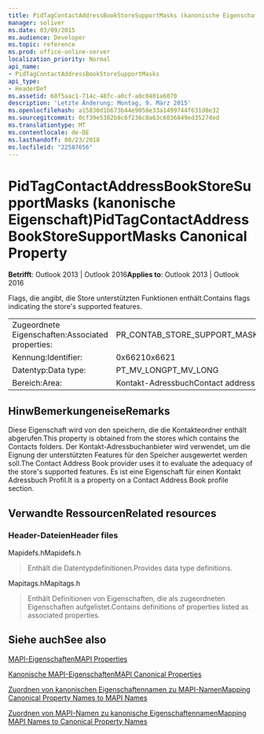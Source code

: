 ```yaml
---
title: PidTagContactAddressBookStoreSupportMasks (kanonische Eigenschaft)
manager: soliver
ms.date: 03/09/2015
ms.audience: Developer
ms.topic: reference
ms.prod: office-online-server
localization_priority: Normal
api_name:
- PidTagContactAddressBookStoreSupportMasks
api_type:
- HeaderDef
ms.assetid: 68f5aac1-714c-48fc-a0cf-a0c0401a6070
description: 'Letzte Änderung: Montag, 9. März 2015'
ms.openlocfilehash: a15830d1b673b44e9058e33a1499744f631d8e32
ms.sourcegitcommit: 0cf39e5382b8c6f236c8a63c6036849ed3527ded
ms.translationtype: MT
ms.contentlocale: de-DE
ms.lasthandoff: 08/23/2018
ms.locfileid: "22587656"
---
```

# <a name="pidtagcontactaddressbookstoresupportmasks-canonical-property"></a><span data-ttu-id="010f5-103">PidTagContactAddressBookStoreSupportMasks (kanonische Eigenschaft)</span><span class="sxs-lookup"><span data-stu-id="010f5-103">PidTagContactAddressBookStoreSupportMasks Canonical Property</span></span>

  
  
<span data-ttu-id="010f5-104">**Betrifft**: Outlook 2013 | Outlook 2016</span><span class="sxs-lookup"><span data-stu-id="010f5-104">**Applies to**: Outlook 2013 | Outlook 2016</span></span> 
  
<span data-ttu-id="010f5-105">Flags, die angibt, die Store unterstützten Funktionen enthält.</span><span class="sxs-lookup"><span data-stu-id="010f5-105">Contains flags indicating the store's supported features.</span></span>
  
|||
|:-----|:-----|
|<span data-ttu-id="010f5-106">Zugeordnete Eigenschaften:</span><span class="sxs-lookup"><span data-stu-id="010f5-106">Associated properties:</span></span>  <br/> |<span data-ttu-id="010f5-107">PR_CONTAB_STORE_SUPPORT_MASKS</span><span class="sxs-lookup"><span data-stu-id="010f5-107">PR_CONTAB_STORE_SUPPORT_MASKS</span></span>  <br/> |
|<span data-ttu-id="010f5-108">Kennung:</span><span class="sxs-lookup"><span data-stu-id="010f5-108">Identifier:</span></span>  <br/> |<span data-ttu-id="010f5-109">0x6621</span><span class="sxs-lookup"><span data-stu-id="010f5-109">0x6621</span></span>  <br/> |
|<span data-ttu-id="010f5-110">Datentyp:</span><span class="sxs-lookup"><span data-stu-id="010f5-110">Data type:</span></span>  <br/> |<span data-ttu-id="010f5-111">PT_MV_LONG</span><span class="sxs-lookup"><span data-stu-id="010f5-111">PT_MV_LONG</span></span>  <br/> |
|<span data-ttu-id="010f5-112">Bereich:</span><span class="sxs-lookup"><span data-stu-id="010f5-112">Area:</span></span>  <br/> |<span data-ttu-id="010f5-113">Kontakt-Adressbuch</span><span class="sxs-lookup"><span data-stu-id="010f5-113">Contact address book</span></span>  <br/> |
   
## <a name="remarks"></a><span data-ttu-id="010f5-114">HinwBemerkungeneise</span><span class="sxs-lookup"><span data-stu-id="010f5-114">Remarks</span></span>

<span data-ttu-id="010f5-115">Diese Eigenschaft wird von den speichern, die die Kontakteordner enthält abgerufen.</span><span class="sxs-lookup"><span data-stu-id="010f5-115">This property is obtained from the stores which contains the Contacts folders.</span></span> <span data-ttu-id="010f5-116">Der Kontakt-Adressbuchanbieter wird verwendet, um die Eignung der unterstützten Features für den Speicher ausgewertet werden soll.</span><span class="sxs-lookup"><span data-stu-id="010f5-116">The Contact Address Book provider uses it to evaluate the adequacy of the store's supported features.</span></span> <span data-ttu-id="010f5-117">Es ist eine Eigenschaft für einen Kontakt Adressbuch Profil.</span><span class="sxs-lookup"><span data-stu-id="010f5-117">It is a property on a Contact Address Book profile section.</span></span> 
  
## <a name="related-resources"></a><span data-ttu-id="010f5-118">Verwandte Ressourcen</span><span class="sxs-lookup"><span data-stu-id="010f5-118">Related resources</span></span>

### <a name="header-files"></a><span data-ttu-id="010f5-119">Header-Dateien</span><span class="sxs-lookup"><span data-stu-id="010f5-119">Header files</span></span>

<span data-ttu-id="010f5-120">Mapidefs.h</span><span class="sxs-lookup"><span data-stu-id="010f5-120">Mapidefs.h</span></span>
  
> <span data-ttu-id="010f5-121">Enthält die Datentypdefinitionen.</span><span class="sxs-lookup"><span data-stu-id="010f5-121">Provides data type definitions.</span></span>
    
<span data-ttu-id="010f5-122">Mapitags.h</span><span class="sxs-lookup"><span data-stu-id="010f5-122">Mapitags.h</span></span>
  
> <span data-ttu-id="010f5-123">Enthält Definitionen von Eigenschaften, die als zugeordneten Eigenschaften aufgelistet.</span><span class="sxs-lookup"><span data-stu-id="010f5-123">Contains definitions of properties listed as associated properties.</span></span>
    
## <a name="see-also"></a><span data-ttu-id="010f5-124">Siehe auch</span><span class="sxs-lookup"><span data-stu-id="010f5-124">See also</span></span>



[<span data-ttu-id="010f5-125">MAPI-Eigenschaften</span><span class="sxs-lookup"><span data-stu-id="010f5-125">MAPI Properties</span></span>](mapi-properties.md)
  
[<span data-ttu-id="010f5-126">Kanonische MAPI-Eigenschaften</span><span class="sxs-lookup"><span data-stu-id="010f5-126">MAPI Canonical Properties</span></span>](mapi-canonical-properties.md)
  
[<span data-ttu-id="010f5-127">Zuordnen von kanonischen Eigenschaftennamen zu MAPI-Namen</span><span class="sxs-lookup"><span data-stu-id="010f5-127">Mapping Canonical Property Names to MAPI Names</span></span>](mapping-canonical-property-names-to-mapi-names.md)
  
[<span data-ttu-id="010f5-128">Zuordnen von MAPI-Namen zu kanonische Eigenschaftennamen</span><span class="sxs-lookup"><span data-stu-id="010f5-128">Mapping MAPI Names to Canonical Property Names</span></span>](mapping-mapi-names-to-canonical-property-names.md)

